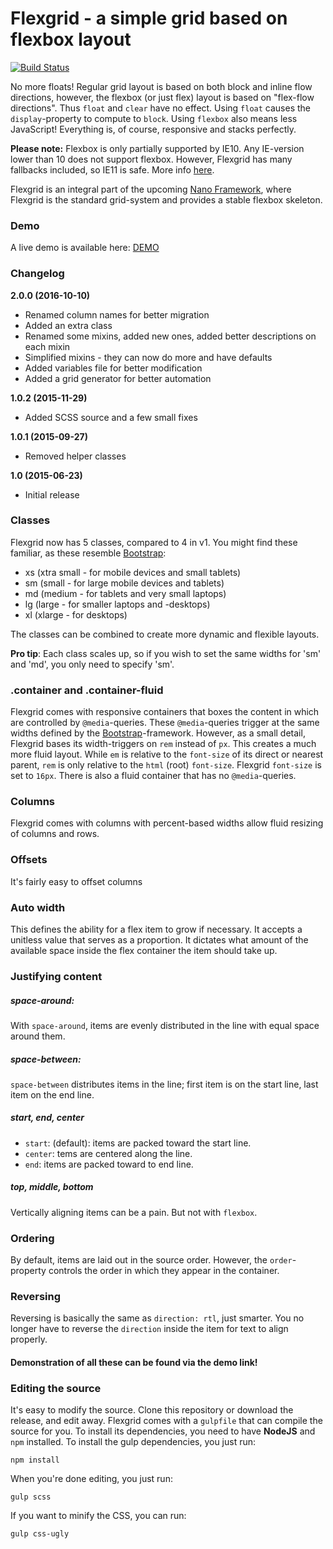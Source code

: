 # Flexgrid - a simple grid based on flexbox layout

[![Build Status](https://travis-ci.org/moso/flexgrid.svg?branch=v2.0.0)](https://travis-ci.org/moso/flexgrid)

No more floats! Regular grid layout is based on both block and inline flow directions, however, the flexbox (or just flex) layout is based on "flex-flow directions". Thus `float` and `clear` have no effect. Using `float` causes the `display`-property to compute to `block`. Using `flexbox` also means less JavaScript! Everything is, of course, responsive and stacks perfectly.

**Please note:** Flexbox is only partially supported by IE10. Any IE-version lower than 10 does not support flexbox. However, Flexgrid has many fallbacks included, so IE11 is safe. More info [here].

Flexgrid is an integral part of the upcoming [Nano Framework](https://github.com/getnano/nano-framework), where Flexgrid is the standard grid-system and provides a stable flexbox skeleton.

### Demo
A live demo is available here: [DEMO]

### Changelog
**2.0.0 (2016-10-10)**
- Renamed column names for better migration
- Added an extra class
- Renamed some mixins, added new ones, added better descriptions on each mixin
- Simplified mixins - they can now do more and have defaults
- Added variables file for better modification
- Added a grid generator for better automation

**1.0.2 (2015-11-29)**
- Added SCSS source and a few small fixes

**1.0.1 (2015-09-27)**
- Removed helper classes

**1.0 (2015-06-23)**
- Initial release

### Classes
Flexgrid now has 5 classes, compared to 4 in v1. You might find these familiar, as these resemble [Bootstrap]:
- xs (xtra small - for mobile devices and small tablets)
- sm (small - for large mobile devices and tablets)
- md (medium - for tablets and very small laptops)
- lg (large - for smaller laptops and -desktops)
- xl (xlarge - for desktops)

The classes can be combined to create more dynamic and flexible layouts.

**Pro tip**: Each class scales up, so if you wish to set the same widths for 'sm' and 'md', you only need to specify 'sm'.

### .container and .container-fluid
Flexgrid comes with responsive containers that boxes the content in which are controlled by `@media`-queries. These `@media`-queries trigger at the same widths defined by the [Bootstrap]-framework. However, as a small detail, Flexgrid bases its width-triggers on `rem` instead of `px`. This creates a much more fluid layout. While `em` is relative to the `font-size` of its direct or nearest parent, `rem` is only relative to the `html` (root) `font-size`. Flexgrid `font-size` is set to `16px`. There is also a fluid container that has no `@media`-queries.

### Columns
Flexgrid comes with columns with percent-based widths allow fluid resizing of columns and rows.

### Offsets
It's fairly easy to offset columns

### Auto width
This defines the ability for a flex item to grow if necessary. It accepts a unitless value that serves as a proportion. It dictates what amount of the available space inside the flex container the item should take up.

### Justifying content
##### space-around:
With `space-around`, items are evenly distributed in the line with equal space around them.
##### space-between:
`space-between` distributes items in the line; first item is on the start line, last item on the end line.
##### start, end, center
- `start`: (default): items are packed toward the start line.
- `center`: tems are centered along the line.
- `end`: items are packed toward to end line.

##### top, middle, bottom
Vertically aligning items can be a pain. But not with `flexbox`.

### Ordering
By default, items are laid out in the source order. However, the `order`-property controls the order in which they appear in the container.

### Reversing
Reversing is basically the same as `direction: rtl`, just smarter. You no longer have to reverse the `direction` inside the item for text to align properly.

#### Demonstration of all these can be found via the demo link!

### Editing the source
It's easy to modify the source. Clone this repository or download the release, and edit away.
Flexgrid comes with a `gulpfile` that can compile the source for you. To install its dependencies, you need to have **NodeJS** and `npm` installed.
To install the gulp dependencies, you just run:
```
npm install
```

When you're done editing, you just run:
```
gulp scss
```
If you want to minify the CSS, you can run:
```
gulp css-ugly
```

[here]:http://caniuse.com/#search=flexbox
[DEMO]:http://flexgrid.moso.io
[Bootstrap]:http://getbootstrap.com
